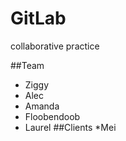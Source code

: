 # GitLab
collaborative practice

##Team
* Ziggy
* Alec
* Amanda
* Floobendoob
* Laurel
##Clients
*Mei